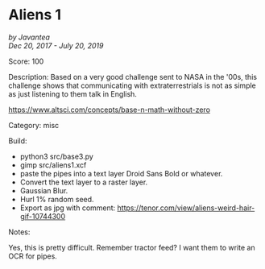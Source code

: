 # Aliens 1
*by Javantea*  
*Dec 20, 2017 - July 20, 2019*

Score:
100

Description:
Based on a very good challenge sent to NASA in the '00s, this challenge shows that communicating with extraterrestrials is not as simple as just listening to them talk in English.

https://www.altsci.com/concepts/base-n-math-without-zero

Category: misc

Build:
* python3 src/base3.py
* gimp src/aliens1.xcf
* paste the pipes into a text layer Droid Sans Bold or whatever.
* Convert the text layer to a raster layer.
* Gaussian Blur.
* Hurl 1% random seed.
* Export as jpg with comment: https://tenor.com/view/aliens-weird-hair-gif-10744300

Notes:

Yes, this is pretty difficult. Remember tractor feed? I want them to write an OCR for pipes.

